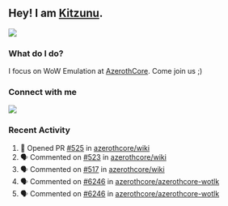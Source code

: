 ## Hey! I am [Kitzunu](https://Github.com/Kitzunu).

<!--- <a href="https://github-readme-stats.kitzunu.vercel.app/api?username=Kitzunu&show_icons=true&theme=dark">
  <img src="https://github-readme-stats.kitzunu.vercel.app/api?username=Kitzunu&show_icons=true&theme=dark" />
</a>
<a href="https://github-readme-stats.kitzunu.vercel.app/api?username=Kitzunu&show_icons=true&theme=dark">
  <img align="center" src="https://github-readme-stats.vercel.app/api/top-langs/?username=Kitzunu&layout=compact&theme=dark" />
</a> -->

<a href="https://metrics.lecoq.io/Kitzunu?template=classic&people=1&notable=1&people.limit=28&people.size=28&people.types=followers%2C%20following&people.thanks=Keader&people.identicons=false&people.shuffle=false&notable.repositories=true&config.timezone=Europe%2FStockholm">
  <img align="center" src="https://metrics.lecoq.io/Kitzunu?template=classic&people=1&notable=1&people.limit=28&people.size=28&people.types=followers%2C%20following&people.thanks=Keader&people.identicons=false&people.shuffle=false&notable.repositories=true&config.timezone=Europe%2FStockholm" />
</a>

### What do I do?

I focus on WoW Emulation at [AzerothCore](https://Github.com/AzerothCore). Come join us ;)

### Connect with me
[![](https://img.shields.io/badge/AzerothCore%20Discord-Connect%20with%20me!-green)](https://discord.com/invite/gkt4y2x)

### Recent Activity

<!--START_SECTION:activity-->
1. 💪 Opened PR [#525](https://github.com/azerothcore/wiki/pull/525) in [azerothcore/wiki](https://github.com/azerothcore/wiki)
2. 🗣 Commented on [#523](https://github.com/azerothcore/wiki/issues/523) in [azerothcore/wiki](https://github.com/azerothcore/wiki)
3. 🗣 Commented on [#517](https://github.com/azerothcore/wiki/issues/517) in [azerothcore/wiki](https://github.com/azerothcore/wiki)
4. 🗣 Commented on [#6246](https://github.com/azerothcore/azerothcore-wotlk/issues/6246) in [azerothcore/azerothcore-wotlk](https://github.com/azerothcore/azerothcore-wotlk)
5. 🗣 Commented on [#6246](https://github.com/azerothcore/azerothcore-wotlk/issues/6246) in [azerothcore/azerothcore-wotlk](https://github.com/azerothcore/azerothcore-wotlk)
<!--END_SECTION:activity-->
